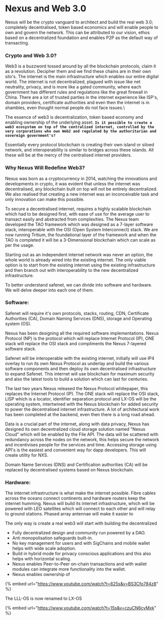 # Nexus and Web 3.0

Nexus will be the crypto vanguard to architect and build the real web 3.0; completely decentralised, token based economics and will enable people to own and govern the network. This can be attributed to our vision, ethos based on a decentralized foundation and enables P2P as the default way of transacting.

### Crypto and Web 3.0?

Web3 is a buzzword tossed around by all the blockchain protocols, claim it as a revolution. Decipher them and we find these chains are in their own silo's. The internet is the main infrastructure which enables our entire digital world. The internet is not decentralized, plagued with issue like net neutrality, privacy,  and is more like a gated community, where each government has different rules and regulations like the great firewall in China. There are a lot of trusted parties in the internet experience like ISP's, domain providers, certificate authorities and even then the internet is in shambles, even thought normal people do not face issues.\


The essence of web3 is decentralization, token based economy and enabling ownership of the underlying asset. **`Is it possible to create a web3 ecosystem on top of the centralized internet, controlled by the very corporations who own Web2 and regulated by the authoritarian and sovereign government's?`**

Essentially every protocol blockchain is creating their own island or siloed network, and interoperability is similar to bridges across these islands. All these will be at the mercy of the centralised internet providers.&#x20;



### Why Nexus Will Redefine Web3?

Nexus was born as a cryptocurrency in 2014, watching the innovations and developments in crypto,  it was evident that unless the internet was decentralised, any blockchain built on top will not be entirely decentralized. We also realised that creating a new internet was an inconceivable task and only innovation can make this possible.

To secure a decentralised internet, requires a highly scalable blockchain which had to be designed first, with ease of use for the average user to transact easily and abstracted from complexities. The Nexus team developed the TAO framework which was designed as a 7-layer software stack,  interoperable with the OSI (Open System Interconnect) stack. We are now running Tritium,  the foundational layer of the framework and when the TAO is completed it will be a 3-Dimensional blockchain which can scale as per the usage.

Starting out as an independent internet network was never an option, the whole world is already wired into the existing internet. The only viable option is to start from the existing internet using the existing infrastructure and then branch out with interoperability to the new decentralized infrastructure.&#x20;

To better understand safenet, we can divide into software and hardware. We will delve deeper into each one of them.&#x20;



### Software:

Safenet will require it's own protocols, stacks, routing, CDN, Certificate Authorities (CA), Domain Naming Services (DNS), storage and Operating system (OS).&#x20;

Nexus has been designing all the required software implementations. Nexus Protocol (NP) is the protocol which will replace Internet Protocol (IP), ONE stack will replace the OSI stack and compliments the Nexus 7-layered software stack.&#x20;

Safenet will be interoperable with the existing internet, initially will use IP4 overlay to run its own Nexus Protocol as underlay and build the various software components and then deploy its own decentralised infrastructure to expand Safenet. This internet will use  blockchain for maximum security and also the latest tools to build a solution which can last for centuries.

The last two years Nexus released the Nexus Protocol whitepaper, this replaces the Internet Protocol (IP). The ONE stack will replace the OSI stack, LISP which is a locator, identifier separation protocol and LX-OS will be the operating system, intertwined with the Nexus blockchain for added security to power the decentralised internet infrastructure. A lot of architectural work has been completed at the backend, even then there is a long road ahead.

Data is a crucial part of the internet, along with data privacy, Nexus has designed its own decentralized cloud storage solution named "Nexus Cloud" which will be enabled by the File API. The data will be scattered with redundancy across the nodes on the network, this helps secure the network and incentivises people for the services and time. Accessing storage using API's is the easiest and convenient way for dapp developers. This will create utility for NXS.

Domain Name Services (DNS)  and Certification authorities (CA) will be replaced by decentralised systems based on Nexus blockchain.&#x20;



&#x20;

### Hardware:

The internet infrastructure is what make the internet possible.  Fibre cables across the oceans connect continents and hardware routers keep the internet humming. Nexus will build its internet infrastructure, which will be powered with  LEO satellites which will connect to each other and will relay to ground stations. Phased array antennae will make it easier to&#x20;





The only way is create a real web3 will start with building the decentralized &#x20;

* Fully decentralized design and community run powered by a DAO.
* Anti monopolisation safeguards built-in.
* No key management for users and with SigChains and mobile wallet helps with wide scale adoption.
* Build in hybrid mode for privacy conscious applications and this also helps with horizontal scaling.
* Nexus enables Peer-to-Peer on-chain transactions and with wallet modules can integrate more functionality into the wallet.
* Nexus enables ownership of&#x20;

&#x20;

{% embed url="https://www.youtube.com/watch?t=825s&v=BS3Cfo784z8" %}

The LLL-OS is now renamed to LX-OS

{% embed url="https://www.youtube.com/watch?t=15s&v=czuCN6cyMxk" %}

